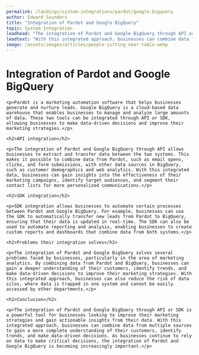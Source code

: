 ```yaml
---
permalink: /landings/system-integrations/pardot/google-bigquery
author: Edward Saunders
title: "Integration of Pardot and Google BigQuery"
topic: System Integration
leadhead: "The integration of Pardot and Google BigQuery through API or SDK is a powerful tool for businesses looking to improve their marketing strategies and gain actionable insights from their data"
leadtext: "With this integrated approach, businesses can combine data from multiple sources to gain a more complete understanding of their customers, identify trends, and make data-driven decisions. As businesses continue to rely on data to make critical decisions, the integration of Pardot and Google BigQuery is becoming increasingly important."
image: /assets/images/articles/people-sitting-near-table.webp
---
```

<div class="arttext">
	<h1>Integration of Pardot and Google BigQuery</h1>

	<p>Pardot is a marketing automation software that helps businesses generate and nurture leads. Google BigQuery is a cloud-based data warehouse that enables businesses to manage and analyze large amounts of data. These two tools can be integrated through API or SDK, allowing businesses to make data-driven decisions and improve their marketing strategies.</p>

	<h2>API integration</h2>

	<p>The integration of Pardot and Google BigQuery through API allows businesses to extract and transfer data between the two systems. This makes it possible to combine data from Pardot, such as email opens, clicks, and form submissions, with other data sources in BigQuery, such as customer demographics and web analytics. With this integrated data, businesses can gain insights into the effectiveness of their marketing campaigns, identify target audiences, and segment their contact lists for more personalized communications.</p>

	<h2>SDK integration</h2>

	<p>SDK integration allows businesses to automate certain processes between Pardot and Google BigQuery. For example, businesses can use the SDK to automatically transfer new leads from Pardot to BigQuery, ensuring that their data is updated in real-time. The SDK can also be used to automate reporting and analysis, enabling businesses to create custom reports and dashboards that combine data from both systems.</p>

	<h2>Problems their integration solves</h2>

	<p>The integration of Pardot and Google BigQuery solves several problems faced by businesses, particularly in the area of marketing analytics. By combining data from Pardot and BigQuery, businesses can gain a deeper understanding of their customers, identify trends, and make data-driven decisions to improve their marketing strategies. With this integrated approach, businesses can also reduce the risk of data silos, where data is trapped in one system and cannot be easily accessed by other departments.</p>

	<h2>Conclusion</h2>

	<p>The integration of Pardot and Google BigQuery through API or SDK is a powerful tool for businesses looking to improve their marketing strategies and gain actionable insights from their data. With this integrated approach, businesses can combine data from multiple sources to gain a more complete understanding of their customers, identify trends, and make data-driven decisions. As businesses continue to rely on data to make critical decisions, the integration of Pardot and Google BigQuery is becoming increasingly important.</p>

</div>